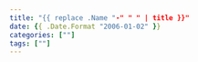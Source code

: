 ```yaml
---
title: "{{ replace .Name "-" " " | title }}"
date: {{ .Date.Format "2006-01-02" }}
categories: [""]
tags: [""]
---
```


